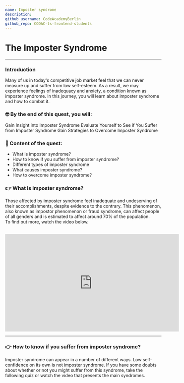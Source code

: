 ```yaml
---
name: Imposter syndrome
description:
github_username: CodeAcademyBerlin
github_repo: CODAC-ts-frontend-students
---
```


# The Imposter Syndrome

<hr>

### Introduction

Many of us in today's competitive job market feel that we can never measure up and suffer from low self-esteem. As a result, we may experience feelings of inadequacy and anxiety, a condition known as imposter syndrome. In this journey, you will learn about imposter syndrome and how to combat it.

### 🤓 By the end of this quest, you will:

Gain Insight into Imposter Syndrome
Evaluate Yourself to See if You Suffer from Imposter Syndrome
Gain Strategies to Overcome Imposter Syndrome

### 👀 Content of the quest:

- What is imposter syndrome?
- How to know if you suffer from imposter syndrome?
- Different types of imposter syndrome
- What causes imposter syndrome?
- How to overcome imposter syndrome?

### 👉 What is imposter syndrome?

Those affected by imposter syndrome feel inadequate and undeserving of their accomplishments, despite evidence to the contrary. This phenomenon, also known as impostor phenomenon or fraud syndrome, can affect people of all genders and is estimated to affect around 70% of the population.
<br>
To find out more, watch the video below.
<br>
<br>

<iframe width="560" height="315" src="https://www.youtube.com/embed/ZQUxL4Jm1Lo" title="YouTube video player" frameborder="0" allow="accelerometer; autoplay; clipboard-write; encrypted-media; gyroscope; picture-in-picture; web-share" allowfullscreen></iframe>
<hr>

### 👉 How to know if you suffer from imposter syndrome?

Imposter syndrome can appear in a number of different ways. Low self-confidence on its own is not imposter syndrome. If you have some doubts about whether or not you might suffer from this syndrome, take the following quiz or watch the video that presents the main syndromes.

